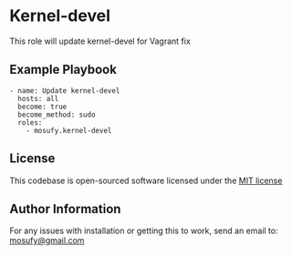 Kernel-devel
=========

This role will update kernel-devel for Vagrant fix

Example Playbook
----------------

    - name: Update kernel-devel
      hosts: all
      become: true
      become_method: sudo
      roles:
        - mosufy.kernel-devel

License
-------

This codebase is open-sourced software licensed under the [MIT license](http://opensource.org/licenses/MIT)

Author Information
------------------

For any issues with installation or getting this to work, send an email to: [mosufy@gmail.com](mailto:mosufy@gmail.com)
